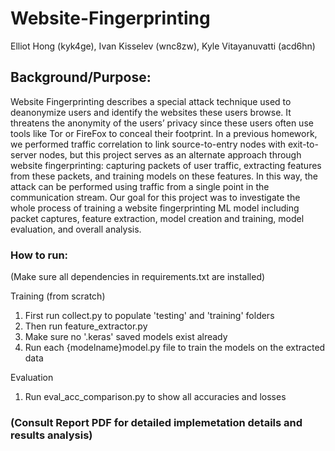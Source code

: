 # Website-Fingerprinting
Elliot Hong (kyk4ge), Ivan Kisselev (wnc8zw), Kyle Vitayanuvatti (acd6hn)

## Background/Purpose:
Website Fingerprinting describes a special attack technique used to deanonymize users and identify the websites these users browse. It threatens the anonymity of the users’ privacy since these users often use tools like Tor or FireFox to conceal their footprint. In a previous homework, we performed traffic correlation to link source-to-entry nodes with exit-to-server nodes, but this project serves as an alternate approach through website fingerprinting: capturing packets of user traffic, extracting features from these packets, and training models on these features. In this way, the attack can be performed using traffic from a single point in the communication stream. Our goal for this project was to investigate the whole process of training a website fingerprinting ML model including packet captures, feature extraction, model creation and training, model evaluation, and overall analysis.

### How to run:
(Make sure all dependencies in requirements.txt are installed)

Training (from scratch)
1. First run collect.py to populate 'testing' and 'training' folders
2. Then run feature_extractor.py
3. Make sure no '.keras' saved models exist already
4. Run each {modelname}model.py file to train the models on the extracted data

Evaluation
1. Run eval_acc_comparison.py to show all accuracies and losses

### (Consult Report PDF for detailed implemetation details and results analysis)
